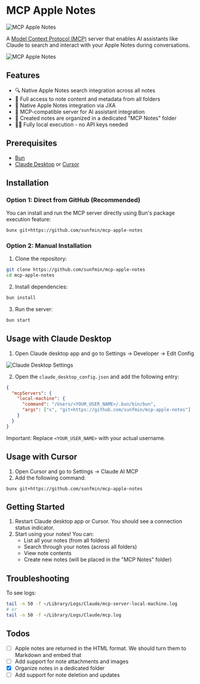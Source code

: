 # MCP Apple Notes

![MCP Apple Notes](./images/logo.png)

A [Model Context Protocol (MCP)](https://www.anthropic.com/news/model-context-protocol) server that enables AI assistants like Claude to search and interact with your Apple Notes during conversations.

![MCP Apple Notes](./images/demo.png)

## Features

- 🔍 Native Apple Notes search integration across all notes
- 📝 Full access to note content and metadata from all folders
- 🍎 Native Apple Notes integration via JXA
- 🤖 MCP-compatible server for AI assistant integration
- 📁 Created notes are organized in a dedicated "MCP Notes" folder
- 🏃‍♂️ Fully local execution - no API keys needed

## Prerequisites

- [Bun](https://bun.sh/docs/installation)
- [Claude Desktop](https://claude.ai/download) or [Cursor](https://cursor.sh/)

## Installation

### Option 1: Direct from GitHub (Recommended)

You can install and run the MCP server directly using Bun's package execution feature:

```bash
bunx git+https://github.com/sunfmin/mcp-apple-notes
```

### Option 2: Manual Installation

1. Clone the repository:

```bash
git clone https://github.com/sunfmin/mcp-apple-notes
cd mcp-apple-notes
```

2. Install dependencies:

```bash
bun install
```

3. Run the server:

```bash
bun start
```

## Usage with Claude Desktop

1. Open Claude desktop app and go to Settings -> Developer -> Edit Config

![Claude Desktop Settings](./images/desktop_settings.png)

2. Open the `claude_desktop_config.json` and add the following entry:

```json
{
  "mcpServers": {
    "local-machine": {
      "command": "/Users/<YOUR_USER_NAME>/.bun/bin/bun",
      "args": ["x", "git+https://github.com/sunfmin/mcp-apple-notes"]
    }
  }
}
```

Important: Replace `<YOUR_USER_NAME>` with your actual username.

## Usage with Cursor

1. Open Cursor and go to Settings -> Claude AI MCP
2. Add the following command:

```
bunx git+https://github.com/sunfmin/mcp-apple-notes
```

## Getting Started

1. Restart Claude desktop app or Cursor. You should see a connection status indicator.
2. Start using your notes! You can:
   - List all your notes (from all folders)
   - Search through your notes (across all folders)
   - View note contents
   - Create new notes (will be placed in the "MCP Notes" folder)

## Troubleshooting

To see logs:

```bash
tail -n 50 -f ~/Library/Logs/Claude/mcp-server-local-machine.log
# or
tail -n 50 -f ~/Library/Logs/Claude/mcp.log
```

## Todos

- [ ] Apple notes are returned in the HTML format. We should turn them to Markdown and embed that
- [ ] Add support for note attachments and images
- [x] Organize notes in a dedicated folder
- [ ] Add support for note deletion and updates
